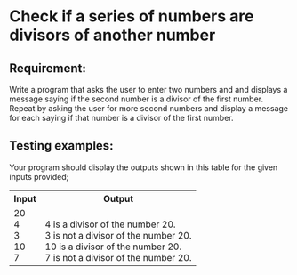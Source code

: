 # Check if a series of numbers are divisors of another number

## Requirement:

Write a program that asks the user to enter two numbers and and displays a message saying if the second number is a divisor of the first number.
Repeat by asking the user for more second numbers and display a message for each saying if that number is a divisor of the first number.

## Testing examples:

Your program should display the outputs shown in this table for the given inputs provided;

<table>
  <tr>
    <th>Input</th>
    <th>Output</th>
  </tr>
  <tr>
    <td>20<br>4<br>3<br>10<br>7</td>
    <td><br>4 is a divisor of the number 20.<br>3 is not a divisor of the number 20.<br>10 is a divisor of the number 20.<br>7 is not a divisor of the number 20.</td>
  </tr>
</table>
